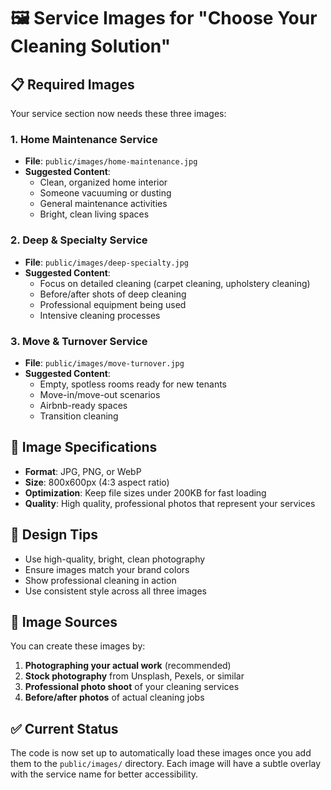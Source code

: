 # 🖼️ Service Images for "Choose Your Cleaning Solution"

## 📋 Required Images

Your service section now needs these three images:

### 1. Home Maintenance Service
- **File**: `public/images/home-maintenance.jpg`
- **Suggested Content**: 
  - Clean, organized home interior
  - Someone vacuuming or dusting
  - General maintenance activities
  - Bright, clean living spaces

### 2. Deep & Specialty Service  
- **File**: `public/images/deep-specialty.jpg`
- **Suggested Content**:
  - Focus on detailed cleaning (carpet cleaning, upholstery cleaning)
  - Before/after shots of deep cleaning
  - Professional equipment being used
  - Intensive cleaning processes

### 3. Move & Turnover Service
- **File**: `public/images/move-turnover.jpg` 
- **Suggested Content**:
  - Empty, spotless rooms ready for new tenants
  - Move-in/move-out scenarios
  - Airbnb-ready spaces
  - Transition cleaning

## 📐 Image Specifications

- **Format**: JPG, PNG, or WebP
- **Size**: 800x600px (4:3 aspect ratio)
- **Optimization**: Keep file sizes under 200KB for fast loading
- **Quality**: High quality, professional photos that represent your services

## 🎨 Design Tips

- Use high-quality, bright, clean photography
- Ensure images match your brand colors
- Show professional cleaning in action
- Use consistent style across all three images

## 🔧 Image Sources

You can create these images by:
1. **Photographing your actual work** (recommended)
2. **Stock photography** from Unsplash, Pexels, or similar
3. **Professional photo shoot** of your cleaning services
4. **Before/after photos** of actual cleaning jobs

## ✅ Current Status

The code is now set up to automatically load these images once you add them to the `public/images/` directory. Each image will have a subtle overlay with the service name for better accessibility.
